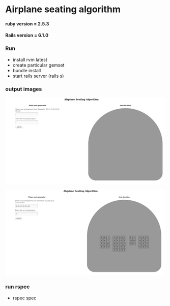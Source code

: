 # Airplane seating algorithm

#### ruby version = 2.5.3

#### Rails version = 6.1.0

### Run

- install rvm latest
- create particular gemset
- bundle install
- start rails server (rails s)

### output images

![initial_load](img_1.png)

![output](img_2.png)


### run rspec

- rspec spec
